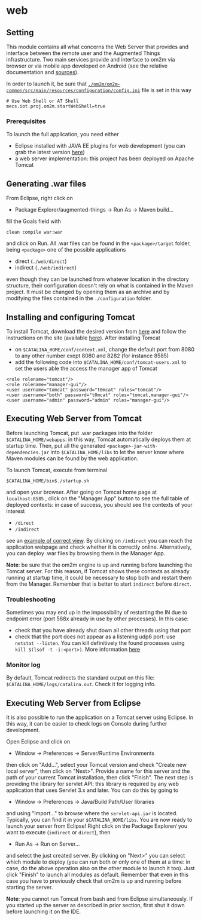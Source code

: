 # web

## Setting
This module contains all what concerns the Web Server that provides and interface between the remote user and the Augmented Things infrastructure. Two main services provide and interface to om2m via browser or via mobile app developed on Android (see the relative documentation and [sources](https://drive.google.com/open?id=1ji5jKmUPzDfxiWXNrXRphrfWNK1Cl3Ud)).

In order to launch it, be sure that [```./om2m/om2m-common/src/main/resources/configuration/config.ini```](https://github.com/openformatproj/augmented-things/blob/master/augmented-things/om2m/om2m-common/src/main/resources/configuration/config.ini) file is set in this way
```
# Use Web Shell or AT Shell
mecs.iot.proj.om2m.startWebShell=true
```

### Prerequisites
To launch the full application, you need either

* Eclipse installed with JAVA EE plugins for web development (you can grab the latest version [here](http://www.eclipse.org/downloads/packages/release/photon/r/eclipse-ide-java-ee-developers))
* a web server implementation: this project has been deployed on Apache Tomcat

## Generating .war files
From Eclipse, right click on

* Package Explorer/augmented-things -> Run As -> Maven build...

fill the Goals field with
```
clean compile war:war
```
and click on Run. All .war files can be found in the ```<package>/target``` folder, being ```<package>``` one of the possible applications

* direct (```./web/direct```)
* indirect (```./web/indirect```)

even though they can be launched from whatever location in the directory structure, their configuration doesn't rely on what is contained in the Maven project. It must be changed by opening them as an archive and by modifying the files contained in the ```./configuration``` folder.

## Installing and configuring Tomcat
To install Tomcat, download the desired version from [here](https://tomcat.apache.org/download-90.cgi) and follow the instructions on the site (available [here](https://tomcat.apache.org/tomcat-9.0-doc/setup.html)). After installing Tomcat

* on ```$CATALINA_HOME/conf/context.xml```, change the default port from 8080 to any other number exept 8080 and 8282 (for instance 8585)
* add the following code into ```$CATALINA_HOME/conf/tomcat-users.xml``` to set the users able the access the manager app of Tomcat
```
<role rolename="tomcat"/>
<role rolename="manager-gui"/>
<user username="tomcat" password="t0mcat" roles="tomcat"/>
<user username="both" password="t0mcat" roles="tomcat,manager-gui"/>
<user username="admin" password="admin" roles="manager-gui"/>
```

## Executing Web Server from Tomcat
Before launching Tomcat, put .war packages into the folder ```$CATALINA_HOME/webapps```: in this way, Tomcat automatically deploys them at startup time. Then, put all the generated ```<package>-jar-with-dependencies.jar``` into ```$CATALINA_HOME/libs``` to let the server know where Maven modules can be found by the web application.

To launch Tomcat, execute from terminal
```
$CATALINA_HOME/bin$./startup.sh
```
and open your browser. After going on Tomcat home page at ```localhost:8585``` , click on the "Manager App" button to see the full table of deployed contexts: in case of success, you should see the contexts of your interest

* ```/direct```
* ```/indirect```

see an [example of correct view](https://drive.google.com/open?id=1YArtcoISaD0PHDEplU17POvERlaIbLWE). By clicking on ```/indirect``` you can reach the application webpage and check whether it is correctly online. Alternatively, you can deploy .war files by browsing them in the Manager App.

**Note**: be sure that the om2m engine is up and running before launching the Tomcat server. For this reason, if Tomcat shows these contexts as already running at startup time, it could be necessary to stop both and restart them from the Manager. Remember that is better to start ```indirect``` before ```direct```.

### Troubleshooting
Sometimes you may end up in the impossibility of restarting the IN due to endpoint error (port 568x already in use by other processes). In this case:

* check that you have already shut down all other threads using that port
* check that the port does not appear as a listening udp6 port: use ```netstat --listen```. You can kill definitively the found processes using ```kill $(lsof -t -i:<port>)```. More information [here](https://stackoverflow.com/questions/11583562/how-to-kill-a-process-running-on-particular-port-in-linux)

### Monitor log
By default, Tomcat redirects the standard output on this file: ```$CATALINA_HOME/logs/catalina.out```. Check it for logging info.

## Executing Web Server from Eclipse
It is also possible to run the application on a Tomcat server using Eclipse. In this way, it can be easier to check logs on Console during further development.

Open Eclipse and click on

* Window -> Preferences -> Server/Runtime Environments

then click on "Add...", select your Tomcat version and check "Create new local server", then click on "Next>". Provide a name for this server and the path of your current Tomcat installation, then click "Finish". The next step is providing the library for servlet API: this library is required by any web application that uses Servlet 3.x and later. You can do this by going to

* Window -> Preferences -> Java/Build Path/User libraries

and using "Import..." to browse where the ```servlet-api.jar``` is located. Typically, you can find it in your ```$CATALINA_HOME/libs```. You are now ready to launch your server from Eclipse! Right click on the Package Explorer/<webmodule> you want to execute (```indirect``` or ```direct```), then

* Run As -> Run on Server...

and select the just created server. By clicking on "Next>" you can select which module to deploy (you can run both or only one of them at a time: in case, do the above operation also on the other module to launch it too). Just click "Finish" to launch all modules as default. Remember that even in this case you have to previously check that om2m is up and running before starting the server.

**Note**: you cannot run Tomcat from bash and from Eclipse simultaneously. If you started up the server as described in prior section, first shut it down before launching it on the IDE.
